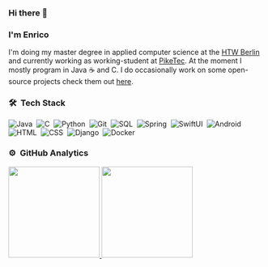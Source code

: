 ### Hi there 👋
### I'm Enrico

I'm doing my master degree in applied computer science at the [HTW Berlin](https://www.htw-berlin.de/en/) and currently working as working-student at [PikeTec](https://piketec.com/). At the moment I mostly program in Java ☕️ and C. I do occasionally work on some open-source projects check them out [here](https://github.com/enricoDec?tab=repositories).

### 🛠 &nbsp;Tech Stack

![Java](https://img.shields.io/badge/-Java-F6F8FA?style=flat&logo=openjdk&logoColor=000000)&nbsp;
![C](https://img.shields.io/badge/-C-F6F8FA?style=flat&logo=C&logoColor=A8B9CC)&nbsp;
![Python](https://img.shields.io/badge/-Python-F6F8FA?style=flat&logo=python)&nbsp;
![Git](https://img.shields.io/badge/-Git-F6F8FA?style=flat&logo=git)&nbsp;
![SQL](https://img.shields.io/badge/-SQL-F6F8FA?style=flat&logo=postgresql)&nbsp;
![Spring](https://img.shields.io/badge/-Spring-F6F8FA?style=flat&logo=spring)&nbsp;
![SwiftUI](https://img.shields.io/badge/-SwiftUI-F6F8FA?style=flat&logo=swift)&nbsp;
![Android](https://img.shields.io/badge/-Android-F6F8FA?style=flat&logo=Android)&nbsp;
![HTML](https://img.shields.io/badge/-HTML-F6F8FA?style=flat&logo=HTML5)&nbsp;
![CSS](https://img.shields.io/badge/-CSS-F6F8FA?style=flat&logo=CSS3&logoColor=1572B6)&nbsp;
![Django](https://img.shields.io/badge/-Django-F6F8FA?style=flat&logo=django&logoColor=092E20)&nbsp;
![Docker](https://img.shields.io/badge/-Docker-F6F8FA?style=flat&logo=docker)&nbsp;


### ⚙️ &nbsp;GitHub Analytics
<p align="leading">
<a href="https://github.com/AVS1508">
  <img height="180em" src="https://github-readme-stats-eight-theta.vercel.app/api?username=enricoDec&show_icons=true&include_all_commits=true&count_private=true"/>
  <img height="180em" src="https://github-readme-stats-eight-theta.vercel.app/api/top-langs/?username=enricoDec&layout=compact&langs_count=8"/>
</a>
</p>
